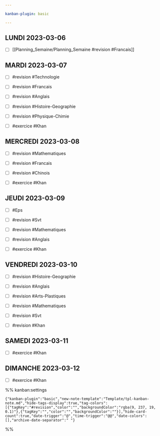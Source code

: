 ```yaml
---

kanban-plugin: basic

---
```


## LUNDI 2023-03-06[]()

- [ ] [[Planning_Semaine/Planning_Semaine #revision  #Francais]]


## MARDI  2023-03-07

- [ ] #revision #Technologie
- [ ] #revision #Francais
- [ ] #revision  #Anglais
- [ ] #revision #Histoire-Geographie
- [ ] #revision  #Physique-Chimie
- [ ] #exercice #Khan


## MERCREDI  2023-03-08

- [ ] #revision #Mathematiques
- [ ] #revision #Francais
- [ ] #revision  #Chinois
- [ ] #exercice #Khan


## JEUDI  2023-03-09

- [ ] #Eps
- [ ] #revision #Svt
- [ ] #revision #Mathematiques
- [ ] #revision #Anglais
- [ ] #exercice #Khan


## VENDREDI  2023-03-10

- [ ] #revision #Histoire-Geographie
- [ ] #revision #Anglais
- [ ] #revision #Arts-Plastiques
- [ ] #revision #Mathematiques
- [ ] #revision #Svt
- [ ] #revision #Khan


## SAMEDI  2023-03-11

- [ ] #exercice #Khan


## DIMANCHE  2023-03-12

- [ ] #exercice #Khan




%% kanban:settings
```
{"kanban-plugin":"basic","new-note-template":"Template/tpl-kanban-note.md","hide-tags-display":true,"tag-colors":[{"tagKey":"#revision","color":"","backgroundColor":"rgba(9, 237, 19, 0.1)"},{"tagKey":"","color":"","backgroundColor":""}],"hide-card-count":true,"date-trigger":"@","time-trigger":"@@","date-colors":[],"archive-date-separator":" "}
```
%%